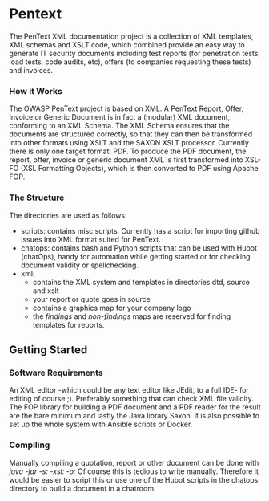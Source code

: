 # Pentext

The PenText XML documentation project is a collection of XML templates, XML schemas and XSLT code, which combined provide an easy way to generate IT security documents including test reports (for penetration tests, load tests, code audits, etc), offers (to companies requesting these tests) and invoices. 

### How it Works
The OWASP PenText project is based on XML. A PenText Report, Offer, Invoice or Generic Document is in fact a (modular) XML document, conforming to an XML Schema. The XML Schema ensures that the documents are structured correctly, so that they can then be transformed into other formats using XSLT and the SAXON XSLT processor. Currently there is only one target format: PDF. To produce the PDF document, the report, offer, invoice or generic document XML is first transformed into XSL-FO (XSL Formatting Objects), which is then converted to PDF using Apache FOP.

### The Structure
The directories are used as follows:
- scripts: contains misc scripts. Currently has a script for importing github issues into XML format suited for PenText.
- chatops: contains bash and Python scripts that can be used with Hubot (chatOps), handy for automation while getting started or for checking document validity or spellchecking. 
- xml: 
   - contains the XML system and templates in directories dtd, source and xslt
   - your report or quote goes in source
   - contains a graphics map for your company logo 
   - the *findings* and *non-findings* maps are reserved for finding templates for reports.

## Getting Started
### Software Requirements
An XML editor -which could be any text editor like JEdit, to a full IDE- for editing of course ;). Preferably something that can check XML file validity. The FOP library for building a PDF document and a PDF reader for the result are the bare minimum and lastly the Java library Saxon.
It is also possible to set up the whole system with Ansible scripts or Docker.

### Compiling
Manually compiling a quotation, report or other document can be done with *java -jar <path-to-Saxon-jar> -s:<name-of-xml-file> -xsl:<name-of-xsl-file-in-xsl-directory> -o:<name-for-pdf-output>*
Of course this is tedious to write manually. Therefore it would be easier to script this or use one of the Hubot scripts in the chatops directory to build a document in a chatroom. 
